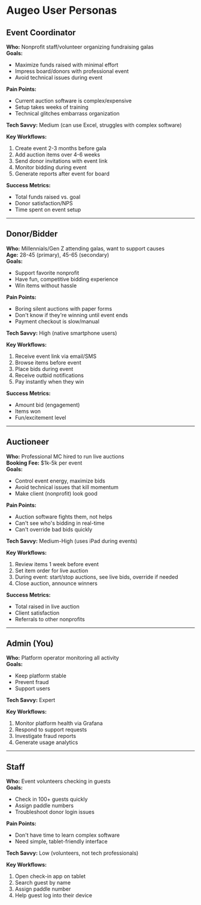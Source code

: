 # Augeo User Personas

## Event Coordinator
**Who:** Nonprofit staff/volunteer organizing fundraising galas  
**Goals:**
- Maximize funds raised with minimal effort
- Impress board/donors with professional event
- Avoid technical issues during event

**Pain Points:**
- Current auction software is complex/expensive
- Setup takes weeks of training
- Technical glitches embarrass organization

**Tech Savvy:** Medium (can use Excel, struggles with complex software)

**Key Workflows:**
1. Create event 2-3 months before gala
2. Add auction items over 4-6 weeks
3. Send donor invitations with event link
4. Monitor bidding during event
5. Generate reports after event for board

**Success Metrics:**
- Total funds raised vs. goal
- Donor satisfaction/NPS
- Time spent on event setup

---

## Donor/Bidder
**Who:** Millennials/Gen Z attending galas, want to support causes  
**Age:** 28-45 (primary), 45-65 (secondary)  
**Goals:**
- Support favorite nonprofit
- Have fun, competitive bidding experience
- Win items without hassle

**Pain Points:**
- Boring silent auctions with paper forms
- Don't know if they're winning until event ends
- Payment checkout is slow/manual

**Tech Savvy:** High (native smartphone users)

**Key Workflows:**
1. Receive event link via email/SMS
2. Browse items before event
3. Place bids during event
4. Receive outbid notifications
5. Pay instantly when they win

**Success Metrics:**
- Amount bid (engagement)
- Items won
- Fun/excitement level

---

## Auctioneer
**Who:** Professional MC hired to run live auctions  
**Booking Fee:** $1k-5k per event  
**Goals:**
- Control event energy, maximize bids
- Avoid technical issues that kill momentum
- Make client (nonprofit) look good

**Pain Points:**
- Auction software fights them, not helps
- Can't see who's bidding in real-time
- Can't override bad bids quickly

**Tech Savvy:** Medium-High (uses iPad during events)

**Key Workflows:**
1. Review items 1 week before event
2. Set item order for live auction
3. During event: start/stop auctions, see live bids, override if needed
4. Close auction, announce winners

**Success Metrics:**
- Total raised in live auction
- Client satisfaction
- Referrals to other nonprofits

---

## Admin (You)
**Who:** Platform operator monitoring all activity  
**Goals:**
- Keep platform stable
- Prevent fraud
- Support users

**Tech Savvy:** Expert

**Key Workflows:**
1. Monitor platform health via Grafana
2. Respond to support requests
3. Investigate fraud reports
4. Generate usage analytics

---

## Staff
**Who:** Event volunteers checking in guests  
**Goals:**
- Check in 100+ guests quickly
- Assign paddle numbers
- Troubleshoot donor login issues

**Pain Points:**
- Don't have time to learn complex software
- Need simple, tablet-friendly interface

**Tech Savvy:** Low (volunteers, not tech professionals)

**Key Workflows:**
1. Open check-in app on tablet
2. Search guest by name
3. Assign paddle number
4. Help guest log into their device
